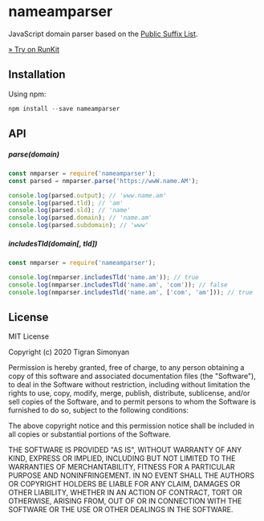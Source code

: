 # nameamparser

JavaScript domain parser based on the [Public Suffix List](https://publicsuffix.org/). 

[» Try on RunKit](https://npm.runkit.com/nameamparser)

## Installation

Using npm:

```js
npm install --save nameamparser
```

## API

##### parse(domain)

```js
const nmparser = require('nameamparser');
const parsed = nmparser.parse('https://wwW.name.AM');

console.log(parsed.output); // 'www.name.am'
console.log(parsed.tld); // 'am'
console.log(parsed.sld); // 'name'
console.log(parsed.domain); // 'name.am'
console.log(parsed.subdomain); // 'www'

```

##### includesTld(domain[, tld])


```js
const nmparser = require('nameamparser');

console.log(nmparser.includesTld('name.am')); // true
console.log(nmparser.includesTld('name.am', 'com')); // false
console.log(nmparser.includesTld('name.am', ['com', 'am'])); // true

```

## License

MIT License

Copyright (c) 2020 Tigran Simonyan

Permission is hereby granted, free of charge, to any person obtaining a copy
of this software and associated documentation files (the "Software"), to deal
in the Software without restriction, including without limitation the rights
to use, copy, modify, merge, publish, distribute, sublicense, and/or sell
copies of the Software, and to permit persons to whom the Software is
furnished to do so, subject to the following conditions:

The above copyright notice and this permission notice shall be included in all
copies or substantial portions of the Software.

THE SOFTWARE IS PROVIDED "AS IS", WITHOUT WARRANTY OF ANY KIND, EXPRESS OR
IMPLIED, INCLUDING BUT NOT LIMITED TO THE WARRANTIES OF MERCHANTABILITY,
FITNESS FOR A PARTICULAR PURPOSE AND NONINFRINGEMENT. IN NO EVENT SHALL THE
AUTHORS OR COPYRIGHT HOLDERS BE LIABLE FOR ANY CLAIM, DAMAGES OR OTHER
LIABILITY, WHETHER IN AN ACTION OF CONTRACT, TORT OR OTHERWISE, ARISING FROM,
OUT OF OR IN CONNECTION WITH THE SOFTWARE OR THE USE OR OTHER DEALINGS IN THE
SOFTWARE.
